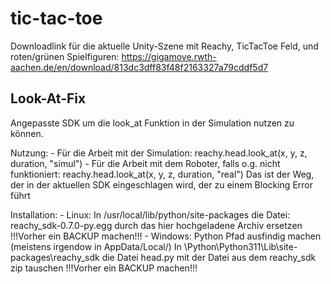 # tic-tac-toe

Downloadlink für die aktuelle Unity-Szene mit Reachy, TicTacToe Feld, und roten/grünen Spielfiguren:
    https://gigamove.rwth-aachen.de/en/download/813dc3dff83f48f2163327a79cddf5d7

## Look-At-Fix
Angepasste SDK um die look_at Funktion in der Simulation nutzen zu können.

Nutzung:
    - Für die Arbeit mit der Simulation:
        reachy.head.look_at(x, y, z, duration, "simul")
    - Für die Arbeit mit dem Roboter, falls o.g. nicht funktioniert:
        reachy.head.look_at(x, y, z, duration, "real")
        Das ist der Weg, der in der aktuellen SDK eingeschlagen wird, der zu einem Blocking Error führt

Installation:
    - Linux:
        In /usr/local/lib/python<Version>/site-packages die Datei:
            reachy_sdk-0.7.0-py<Version>.egg durch das hier hochgeladene Archiv ersetzen
            !!!Vorher ein BACKUP machen!!!
    - Windows:
        Python Pfad ausfindig machen (meistens irgendow in AppData/Local/)
        In \Python\Python311\Lib\site-packages\reachy_sdk die Datei head.py mit der Datei aus dem reachy_sdk zip tauschen
            !!!Vorher ein BACKUP machen!!!
